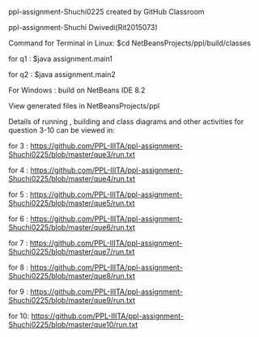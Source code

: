 ppl-assignment-Shuchi0225 created by GitHub Classroom

ppl-assignment-Shuchi Dwivedi(Rit2015073)


Command for Terminal in Linux: $cd NetBeansProjects/ppl/build/classes

for q1 : $java assignment.main1

for q2 : $java assignment.main2


For Windows : build on NetBeans IDE 8.2

View generated files in NetBeansProjects/ppl

Details of running , building and class diagrams and other activities for question 3-10 can be viewed in:

for 3 : https://github.com/PPL-IIITA/ppl-assignment-Shuchi0225/blob/master/que3/run.txt

for 4 : https://github.com/PPL-IIITA/ppl-assignment-Shuchi0225/blob/master/que4/run.txt

for 5 : https://github.com/PPL-IIITA/ppl-assignment-Shuchi0225/blob/master/que5/run.txt

for 6 : https://github.com/PPL-IIITA/ppl-assignment-Shuchi0225/blob/master/que6/run.txt

for 7 : https://github.com/PPL-IIITA/ppl-assignment-Shuchi0225/blob/master/que7/run.txt

for 8 : https://github.com/PPL-IIITA/ppl-assignment-Shuchi0225/blob/master/que8/run.txt

for 9 : https://github.com/PPL-IIITA/ppl-assignment-Shuchi0225/blob/master/que9/run.txt

for 10: https://github.com/PPL-IIITA/ppl-assignment-Shuchi0225/blob/master/que10/run.txt

